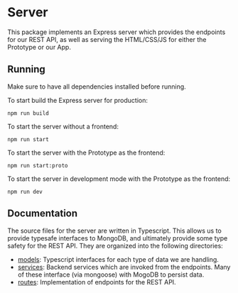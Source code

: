 # Server

This package implements an Express server which provides the
endpoints for our REST API, as well as serving the HTML/CSS/JS
for either the Prototype or our App.

## Running

Make sure to have all dependencies installed before running.

To start build the Express server for production:

```shell
npm run build
```

To start the server without a frontend:

```shell
npm run start
```

To start the server with the Prototype as the frontend:

```shell
npm run start:proto
```

To start the server in development mode with the Prototype as
the frontend:

```shell
npm run dev
```

## Documentation

The source files for the server are written in Typescript. This
allows us to provide typesafe interfaces to MongoDB, and
ultimately provide some type safety for the REST API. They are
organized into the following directories:

- [models](src/models): Typescript interfaces for each type of
  data we are handling.
- [services](src/services): Backend services which are invoked
  from the endpoints. Many of these interface (via mongoose)
  with MogoDB to persist data.
- [routes](src/routes): Implementation of endpoints for the REST
  API.
